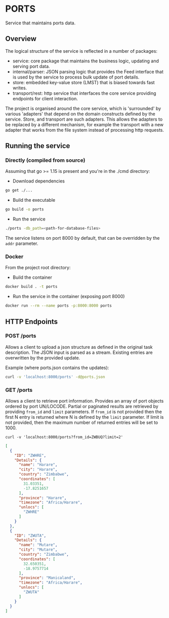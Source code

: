 # PORTS

Service that maintains ports data.

## Overview

The logical structure of the service is reflected in a number of packages:

- service: core package that maintains the business logic, updating and serving port data.
- internal/parser: JSON parsing logic that provides the Feed interface that is used by the service to process bulk update of port details.
- store: embedded key-value store (LMST) that is biased towards fast writes.
- transport/rest: http service that interfaces the core service providing endpoints for client interaction.

The project is organised around the core service, which is 'surrounded' by various 'adapters' that depend on the domain constructs defined by the service. Store, and transport are such adapters. This allows the adapters to be replaced by a different mechanism, for example the transport with a new adapter that works from the file system instead of processing http requests.

## Running the service

### Directly (compiled from source)

Assuming that go >= 1.15 is present and you're in the ./cmd directory:

- Download dependencies

```sh
go get ./...
```

- Build the executable

```sh
go build -o ports
```

- Run the service

```sh
./ports -db_path=<path-for-database-files>
```

The service listens on port 8000 by default, that can be overridden by the `addr` parameter.

### Docker

From the project root directory:

- Build the container

```sh
docker build . -t ports
```

- Run the service in the container (exposing port 8000)

```sh
docker run --rm --name ports -p:8000:8000 ports
```

## HTTP Endpoints

### POST /ports

Allows a client to upload a json structure as defined in the original task description. The JSON input is parsed as a stream. Existing entries are overwritten by the provided update.

Example (where ports.json contains the updates):

```sh
curl -v 'localhost:8000/ports' -d@ports.json
```

### GET /ports

Allows a client to retrieve port information. Provides an array of port objects ordered by port UN/LOCODE. Partial or paginated results are retrieved by providing `from_id` and `limit` parameters. If `from_id` is not provided then the first N entry is returned where N is defined by the `limit` parameter. If limit is not provided, then the maximum number of returned entries will be set to 1000.

```curl
curl -v 'localhost:8000/ports?from_id=ZWBUQ?limit=2'
```

```json
[
  {
    "ID": "ZWHRE",
    "Details": {
      "name": "Harare",
      "city": "Harare",
      "country": "Zimbabwe",
      "coordinates": [
        31.03351,
        -17.8251657
      ],
      "province": "Harare",
      "timezone": "Africa/Harare",
      "unlocs": [
        "ZWHRE"
      ]
    }
  },
  {
    "ID": "ZWUTA",
    "Details": {
      "name": "Mutare",
      "city": "Mutare",
      "country": "Zimbabwe",
      "coordinates": [
        32.650351,
        -18.9757714
      ],
      "province": "Manicaland",
      "timezone": "Africa/Harare",
      "unlocs": [
        "ZWUTA"
      ]
    }
  }
]

```
